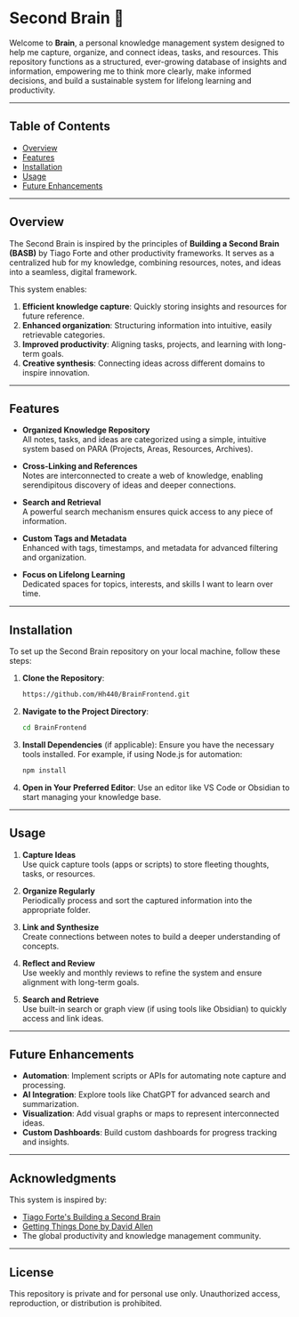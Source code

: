 # Second Brain 🧠

Welcome to **Brain**, a personal knowledge management system designed to help me capture, organize, and connect ideas, tasks, and resources. This repository functions as a structured, ever-growing database of insights and information, empowering me to think more clearly, make informed decisions, and build a sustainable system for lifelong learning and productivity.

---

## Table of Contents
- [Overview](#overview)
- [Features](#features)
- [Installation](#installation)
- [Usage](#usage)
- [Future Enhancements](#future-enhancements)

---

## Overview

The Second Brain is inspired by the principles of **Building a Second Brain (BASB)** by Tiago Forte and other productivity frameworks. It serves as a centralized hub for my knowledge, combining resources, notes, and ideas into a seamless, digital framework.

This system enables:
1. **Efficient knowledge capture**: Quickly storing insights and resources for future reference.
2. **Enhanced organization**: Structuring information into intuitive, easily retrievable categories.
3. **Improved productivity**: Aligning tasks, projects, and learning with long-term goals.
4. **Creative synthesis**: Connecting ideas across different domains to inspire innovation.

---

## Features

- **Organized Knowledge Repository**  
  All notes, tasks, and ideas are categorized using a simple, intuitive system based on PARA (Projects, Areas, Resources, Archives).

- **Cross-Linking and References**  
  Notes are interconnected to create a web of knowledge, enabling serendipitous discovery of ideas and deeper connections.

- **Search and Retrieval**  
  A powerful search mechanism ensures quick access to any piece of information.

- **Custom Tags and Metadata**  
  Enhanced with tags, timestamps, and metadata for advanced filtering and organization.

- **Focus on Lifelong Learning**  
  Dedicated spaces for topics, interests, and skills I want to learn over time.

---

## Installation

To set up the Second Brain repository on your local machine, follow these steps:

1. **Clone the Repository**:
   ```bash
   https://github.com/Hh440/BrainFrontend.git
   ```

2. **Navigate to the Project Directory**:
   ```bash
   cd BrainFrontend
   ```

3. **Install Dependencies** (if applicable):
   Ensure you have the necessary tools installed. For example, if using Node.js for automation:
   ```bash
   npm install
   ```

4. **Open in Your Preferred Editor**:
   Use an editor like VS Code or Obsidian to start managing your knowledge base.

---

## Usage

1. **Capture Ideas**  
   Use quick capture tools (apps or scripts) to store fleeting thoughts, tasks, or resources.

2. **Organize Regularly**  
   Periodically process and sort the captured information into the appropriate folder.

3. **Link and Synthesize**  
   Create connections between notes to build a deeper understanding of concepts.

4. **Reflect and Review**  
   Use weekly and monthly reviews to refine the system and ensure alignment with long-term goals.

5. **Search and Retrieve**  
   Use built-in search or graph view (if using tools like Obsidian) to quickly access and link ideas.

---

## Future Enhancements

- **Automation**: Implement scripts or APIs for automating note capture and processing.
- **AI Integration**: Explore tools like ChatGPT for advanced search and summarization.
- **Visualization**: Add visual graphs or maps to represent interconnected ideas.
- **Custom Dashboards**: Build custom dashboards for progress tracking and insights.

---

## Acknowledgments

This system is inspired by:
- [Tiago Forte's Building a Second Brain](https://www.buildingasecondbrain.com/)
- [Getting Things Done by David Allen](https://gettingthingsdone.com/)
- The global productivity and knowledge management community.

---

## License

This repository is private and for personal use only. Unauthorized access, reproduction, or distribution is prohibited.
